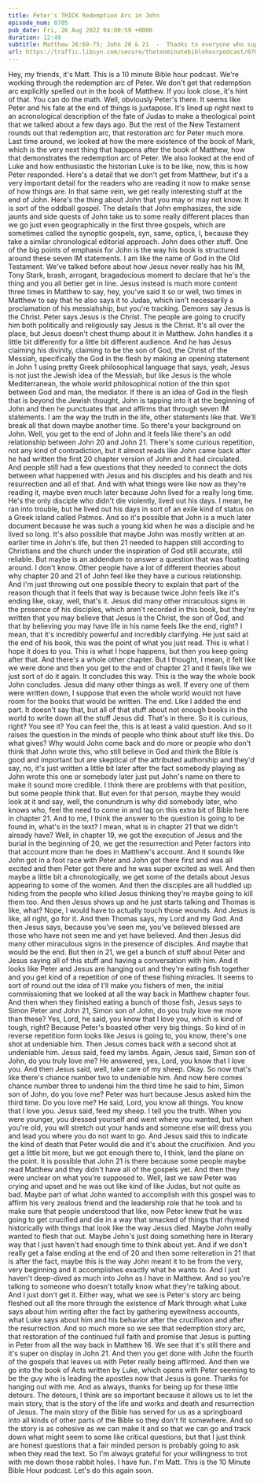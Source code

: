 ```yaml
---
title: Peter's THICK Redemption Arc in John
episode_num: 0705
pub_date: Fri, 26 Aug 2022 04:00:59 +0000
duration: 12:49
subtitle: Matthew 26:69-75; John 20 & 21  -  Thanks to everyone who supports TMBH at  You're the reason we can all do this together!  Music written and performed by .
url: https://traffic.libsyn.com/secure/thetenminutebiblehourpodcast/0705_-_Peters_THICK_Redemption_Arc_in_John.mp3
---
```


 Hey, my friends, it's Matt. This is a 10 minute Bible hour podcast. We're working through the redemption arc of Peter. We don't get that redemption arc explicitly spelled out in the book of Matthew. If you look close, it's hint of that. You can do the math. Well, obviously Peter's there. It seems like Peter and his fate at the end of things is juxtapose. It's lined up right next to an acronological description of the fate of Judas to make a theological point that we talked about a few days ago. But the rest of the New Testament rounds out that redemption arc, that restoration arc for Peter much more. Last time around, we looked at how the mere existence of the book of Mark, which is the very next thing that happens after the book of Matthew, how that demonstrates the redemption arc of Peter. We also looked at the end of Luke and how enthusiastic the historian Luke is to be like, now, this is how Peter responded. Here's a detail that we don't get from Matthew, but it's a very important detail for the readers who are reading it now to make sense of how things are. In that same vein, we get really interesting stuff at the end of John. Here's the thing about John that you may or may not know. It is sort of the oddball gospel. The details that John emphasizes, the side jaunts and side quests of John take us to some really different places than we go just even geographically in the first three gospels, which are sometimes called the synoptic gospels, syn, same, optics, I, because they take a similar chronological editorial approach. John does other stuff. One of the big points of emphasis for John is the way his book is structured around these seven IM statements. I am like the name of God in the Old Testament. We've talked before about how Jesus never really has his IM, Tony Stark, brash, arrogant, bragadocious moment to declare that he's the thing and you all better get in line. Jesus instead is much more content three times in Matthew to say, hey, you've said it so or well, two times in Matthew to say that he also says it to Judas, which isn't necessarily a proclamation of his messiahship, but you're tracking. Demons say Jesus is the Christ. Peter says Jesus is the Christ. The people are going to crucify him both politically and religiously say Jesus is the Christ. It's all over the place, but Jesus doesn't chest thump about it in Matthew. John handles it a little bit differently for a little bit different audience. And he has Jesus claiming his divinity, claiming to be the son of God, the Christ of the Messiah, specifically the God in the flesh by making an opening statement in John 1 using pretty Greek philosophical language that says, yeah, Jesus is not just the Jewish idea of the Messiah, but like Jesus is the whole Mediterranean, the whole world philosophical notion of the thin spot between God and man, the mediator. If there is an idea of God in the flesh that is beyond the Jewish thought, John is tapping into it at the beginning of John and then he punctuates that and affirms that through seven IM statements. I am the way the truth in the life, other statements like that. We'll break all that down maybe another time. So there's your background on John. Well, you get to the end of John and it feels like there's an odd relationship between John 20 and John 21. There's some curious repetition, not any kind of contradiction, but it almost reads like John came back after he had written the first 20 chapter version of John and it had circulated. And people still had a few questions that they needed to connect the dots between what happened with Jesus and his disciples and his death and his resurrection and all of that. And with what things were like now as they're reading it, maybe even much later because John lived for a really long time. He's the only disciple who didn't die violently, lived out his days. I mean, he ran into trouble, but he lived out his days in sort of an exile kind of status on a Greek island called Patmos. And so it's possible that John is a much later document because he was such a young kid when he was a disciple and he lived so long. It's also possible that maybe John was mostly written at an earlier time in John's life, but then 21 needed to happen still according to Christians and the church under the inspiration of God still accurate, still reliable. But maybe is an addendum to answer a question that was floating around. I don't know. Other people have a lot of different theories about why chapter 20 and 21 of John feel like they have a curious relationship. And I'm just throwing out one possible theory to explain that part of the reason though that it feels that way is because twice John feels like it's ending like, okay, well, that's it. Jesus did many other miraculous signs in the presence of his disciples, which aren't recorded in this book, but they're written that you may believe that Jesus is the Christ, the son of God, and that by believing you may have life in his name feels like the end, right? I mean, that it's incredibly powerful and incredibly clarifying. He just said at the end of his book, this was the point of what you just read. This is what I hope it does to you. This is what I hope happens, but then you keep going after that. And there's a whole other chapter. But I thought, I mean, it felt like we were done and then you get to the end of chapter 21 and it feels like we just sort of do it again. It concludes this way. This is the way the whole book John concludes. Jesus did many other things as well. If every one of them were written down, I suppose that even the whole world would not have room for the books that would be written. The end. Like I added the end part. It doesn't say that, but all of that stuff about not enough books in the world to write down all the stuff Jesus did. That's in there. So it is curious, right? You see it? You can feel the, this is at least a valid question. And so it raises the question in the minds of people who think about stuff like this. Do what gives? Why would John come back and do more or people who don't think that John wrote this, who still believe in God and think the Bible is good and important but are skeptical of the attributed authorship and they'd say, no, it's just written a little bit later after the fact somebody playing as John wrote this one or somebody later just put John's name on there to make it sound more credible. I think there are problems with that position, but some people think that. But even for that person, maybe they would look at it and say, well, the conundrum is why did somebody later, who knows who, feel the need to come in and tag on this extra bit of Bible here in chapter 21. And to me, I think the answer to the question is going to be found in, what's in the text? I mean, what is in chapter 21 that we didn't already have? Well, in chapter 19, we got the execution of Jesus and the burial in the beginning of 20, we get the resurrection and Peter factors into that account more than he does in Matthew's account. And it sounds like John got in a foot race with Peter and John got there first and was all excited and then Peter got there and he was super excited as well. And then maybe a little bit a chronologically, we get some of the details about Jesus appearing to some of the women. And then the disciples are all huddled up hiding from the people who killed Jesus thinking they're maybe going to kill them too. And then Jesus shows up and he just starts talking and Thomas is like, what? Nope, I would have to actually touch those wounds. And Jesus is like, all right, go for it. And then Thomas says, my Lord and my God. And then Jesus says, because you've seen me, you've believed blessed are those who have not seen me and yet have believed. And then Jesus did many other miraculous signs in the presence of disciples. And maybe that would be the end. But then in 21, we get a bunch of stuff about Peter and Jesus saying all of this stuff and having a conversation with him. And it looks like Peter and Jesus are hanging out and they're eating fish together and you get kind of a repetition of one of these fishing miracles. It seems to sort of round out the idea of I'll make you fishers of men, the initial commissioning that we looked at all the way back in Matthew chapter four. And then when they finished eating a bunch of those fish, Jesus says to Simon Peter and John 21, Simon son of John, do you truly love me more than these? Yes, Lord, he said, you know that I love you, which is kind of tough, right? Because Peter's boasted other very big things. So kind of in reverse repetition form looks like Jesus is going to, you know, there's one shot at undeniable him. Then Jesus comes back with a second shot at undeniable him. Jesus said, feed my lambs. Again, Jesus said, Simon son of John, do you truly love me? He answered, yes, Lord, you know that I love you. And then Jesus said, well, take care of my sheep. Okay. So now that's like there's chance number two to undeniable him. And now here comes chance number three to undenai him the third time he said to him, Simon son of John, do you love me? Peter was hurt because Jesus asked him the third time. Do you love me? He said, Lord, you know all things. You know that I love you. Jesus said, feed my sheep. I tell you the truth. When you were younger, you dressed yourself and went where you wanted, but when you're old, you will stretch out your hands and someone else will dress you and lead you where you do not want to go. And Jesus said this to indicate the kind of death that Peter would die and it's about the crucifixion. And you get a little bit more, but we got enough there to, I think, land the plane on the point. It is possible that John 21 is there because some people maybe read Matthew and they didn't have all of the gospels yet. And then they were unclear on what you're supposed to. Well, last we saw Peter was crying and upset and he was out like kind of like Judas, but not quite as bad. Maybe part of what John wanted to accomplish with this gospel was to affirm his very zealous friend and the leadership role that he took and to make sure that people understood that like, now Peter knew that he was going to get crucified and die in a way that smacked of things that rhymed historically with things that look like the way Jesus died. Maybe John really wanted to flesh that out. Maybe John's just doing something here in literary way that I just haven't had enough time to think about yet. And if we don't really get a false ending at the end of 20 and then some reiteration in 21 that is after the fact, maybe this is the way John meant it to be from the very, very beginning and it accomplishes exactly what he wants to. And I just haven't deep-dived as much into John as I have in Matthew. And so you're talking to someone who doesn't totally know what they're talking about. And I just don't get it. Either way, what we see is Peter's story arc being fleshed out all the more through the existence of Mark through what Luke says about him writing after the fact by gathering eyewitness accounts, what Luke says about him and his behavior after the crucifixion and after the resurrection. And so much more so we see that redemption story arc, that restoration of the continued full faith and promise that Jesus is putting in Peter from all the way back in Matthew 16. We see that it's still there and it's super on display in John 21. And then you get done with John the fourth of the gospels that leaves us with Peter really being affirmed. And then we go into the book of Acts written by Luke, which opens with Peter seeming to be the guy who is leading the apostles now that Jesus is gone. Thanks for hanging out with me. And as always, thanks for being up for these little detours. The detours, I think are so important because it allows us to let the main story, that is the story of the life and works and death and resurrection of Jesus. The main story of the Bible has served for us as a springboard into all kinds of other parts of the Bible so they don't fit somewhere. And so the story is as cohesive as we can make it and so that we can go and track down what might seem to some like critical questions, but that I just think are honest questions that a fair minded person is probably going to ask when they read the text. So I'm always grateful for your willingness to trot with me down those rabbit holes. I have fun. I'm Matt. This is the 10 Minute Bible Hour podcast. Let's do this again soon.